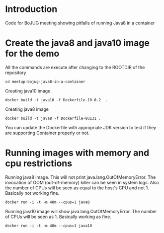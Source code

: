 # Introduction
Code for BoJUG meeting showing pitfalls of running Java8 in a container

# Create the java8 and java10 image for the demo

All the commands are execute after changing to the ROOTDIR of the repository

    cd meetup-bojug-java8-in-a-container

Creating java10 image

    docker build -t java10 -f Dockerfile-10.0.2  .

Creating java8 image

    docker build -t java8 -f Dockerfile-8u131 .

You can update the Dockerfile with appropriate JDK version to test if they are
supporting Container properly or not.

# Running images with memory and cpu restrictions

Running java8 image. This will not print java.lang.OutOfMemoryError. The
invocation of OOM (out-of-memory) killer can be seen in system logs. Also the
number of CPUs will be seen as equal to the host's CPU and not 1. Basically not
working fine.

    docker run -i -t -m 40m --cpus=1 java8

Running java10 image will show java.lang.OutOfMemoryError. The number of CPUs
will be seen as 1. Basically working as fine.
    
    docker run -i -t -m 40m --cpus=1 java10
